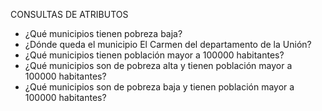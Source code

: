 CONSULTAS DE ATRIBUTOS
* ¿Qué municipios tienen pobreza baja?
* ¿Dónde queda el municipio El Carmen del departamento de la Unión?
* ¿Qué municipios tienen población mayor a 100000 habitantes?
* ¿Qué municipios son de pobreza alta y tienen población mayor a 100000 habitantes?
* ¿Qué municipios son de pobreza baja y tienen población mayor a 100000 habitantes?
